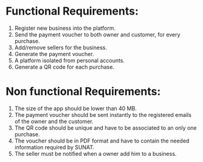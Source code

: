 # Functional Requirements:

1. Register new business into the platform.
2. Send the payment voucher to both owner and customer, for every purchase.
3. Add/remove sellers for the business.
4. Generate the payment voucher.
5. A platform isolated from personal accounts.
6. Generate a QR code for each purchase.

# Non functional Requirements:
1. The size of the app should be lower than 40 MB.
2. The payment voucher should be sent instantly to the registered emails of the owner and the customer.
3. The QR code should be unique and have to be associated to an only one purchase.
4. The voucher should be in PDF format and have to contain the needed information required by SUNAT.
5. The seller must be notified when a owner add him to a business.
